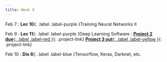 ```yaml
---
title: Week 6
---
```


Feb 7
: **Lec 10**{: .label .label-purple }Training Neural Networks II
  <!-- : [3.1](#), [2.2](#), [2.3](#) -->

Feb 9
: **Lec 11**{: .label .label-purple }Deep Learning Software
: [**Project 2 due**{: .label .label-red }](/projects/#project-2){: .project-link} [**Project 3 out**{: .label .label-yellow }](/projects/#project-3){: .project-link}

Feb 10
: **Dis 6**{: .label .label-blue }Tensorflow, Keras, Darknet, etc.
